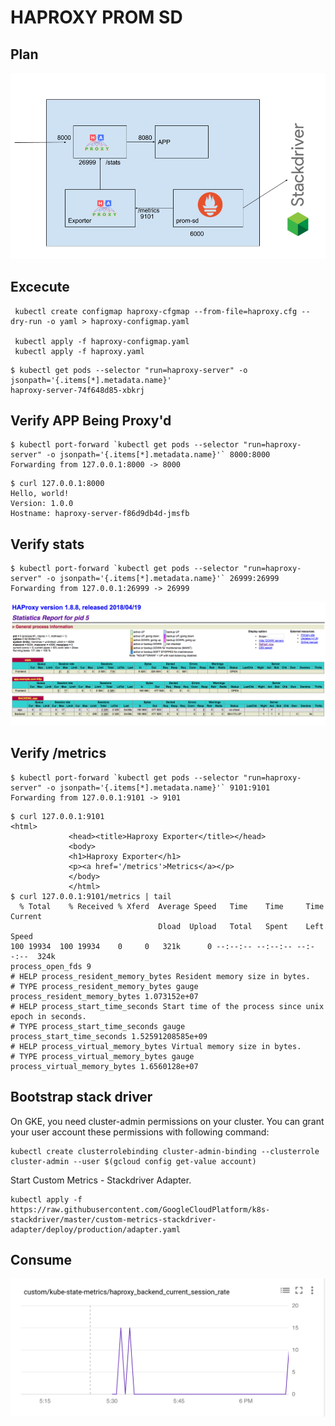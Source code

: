 # HAPROXY PROM SD

## Plan

![plan](haproxy-prom-sd.png)

## Excecute

```shell
 kubectl create configmap haproxy-cfgmap --from-file=haproxy.cfg --dry-run -o yaml > haproxy-configmap.yaml

 kubectl apply -f haproxy-configmap.yaml
 kubectl apply -f haproxy.yaml
 ```

 ```shell
$ kubectl get pods --selector "run=haproxy-server" -o jsonpath='{.items[*].metadata.name}'
haproxy-server-74f648d85-xbkrj
```

## Verify APP Being Proxy'd

```shell
$ kubectl port-forward `kubectl get pods --selector "run=haproxy-server" -o jsonpath='{.items[*].metadata.name}'` 8000:8000
Forwarding from 127.0.0.1:8000 -> 8000
```

```shell
$ curl 127.0.0.1:8000
Hello, world!
Version: 1.0.0
Hostname: haproxy-server-f86d9db4d-jmsfb
```

## Verify stats

```shell
$ kubectl port-forward `kubectl get pods --selector "run=haproxy-server" -o jsonpath='{.items[*].metadata.name}'` 26999:26999
Forwarding from 127.0.0.1:26999 -> 26999
```

![stats](stats.png)

## Verify /metrics

```shell
$ kubectl port-forward `kubectl get pods --selector "run=haproxy-server" -o jsonpath='{.items[*].metadata.name}'` 9101:9101
Forwarding from 127.0.0.1:9101 -> 9101
```

```shell
$ curl 127.0.0.1:9101
<html>
             <head><title>Haproxy Exporter</title></head>
             <body>
             <h1>Haproxy Exporter</h1>
             <p><a href='/metrics'>Metrics</a></p>
             </body>
             </html>
$ curl 127.0.0.1:9101/metrics | tail
  % Total    % Received % Xferd  Average Speed   Time    Time     Time  Current
                                 Dload  Upload   Total   Spent    Left  Speed
100 19934  100 19934    0     0   321k      0 --:--:-- --:--:-- --:--:--  324k
process_open_fds 9
# HELP process_resident_memory_bytes Resident memory size in bytes.
# TYPE process_resident_memory_bytes gauge
process_resident_memory_bytes 1.073152e+07
# HELP process_start_time_seconds Start time of the process since unix epoch in seconds.
# TYPE process_start_time_seconds gauge
process_start_time_seconds 1.52591208585e+09
# HELP process_virtual_memory_bytes Virtual memory size in bytes.
# TYPE process_virtual_memory_bytes gauge
process_virtual_memory_bytes 1.6560128e+07
```

## Bootstrap stack driver

On GKE, you need cluster-admin permissions on your cluster. You can grant your user account these permissions with following command:

```shell
kubectl create clusterrolebinding cluster-admin-binding --clusterrole cluster-admin --user $(gcloud config get-value account)
```

Start Custom Metrics - Stackdriver Adapter.

```shell
kubectl apply -f https://raw.githubusercontent.com/GoogleCloudPlatform/k8s-stackdriver/master/custom-metrics-stackdriver-adapter/deploy/production/adapter.yaml
```

## Consume

![consume](stackdriver-graph.png)
